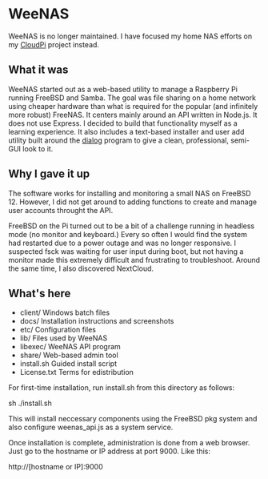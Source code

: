 # WeeNAS
WeeNAS is no longer maintained. I have focused my home NAS efforts on my [CloudPi](https://github.com/DavesCodeMusings/CloudPi) project instead.

## What it was
WeeNAS started out as a web-based utility to manage a Raspberry Pi running FreeBSD and Samba. The goal was file sharing on a home network using cheaper hardware than what is required for the popular (and infinitely more robust) FreeNAS. It centers mainly around an API written in Node.js. It does not use Express. I decided to build that functionality myself as a learning experience. It also includes a text-based installer and user add utility built around the [dialog](https://linux.die.net/man/1/dialog) program to give a clean, professional, semi-GUI look to it.

## Why I gave it up
The software works for installing and monitoring a small NAS on FreeBSD 12. However, I did not get around to adding functions to create and manage user accounts throught the API.

FreeBSD on the Pi turned out to be a bit of a challenge running in headless mode (no monitor and keyboard.) Every so often I would find the system had restarted due to a power outage and was no longer responsive. I suspected fsck was waiting for user input during boot, but not having a monitor made this extremely difficult and frustrating to troubleshoot. Around the same time, I also discovered NextCloud.

## What's here
* client/       Windows batch files
* docs/         Installation instructions and screenshots
* etc/          Configuration files
* lib/          Files used by WeeNAS
* libexec/      WeeNAS API program
* share/        Web-based admin tool 
* install.sh    Guided install script
* License.txt   Terms for edistribution

For first-time installation, run install.sh from this directory as follows:

sh ./install.sh

This will install neccessary components using the FreeBSD pkg system and also
configure weenas_api.js as a system service.

Once installation is complete, administration is done from a web browser. Just
go to the hostname or IP address at port 9000.  Like this:

http://[hostname or IP]:9000
